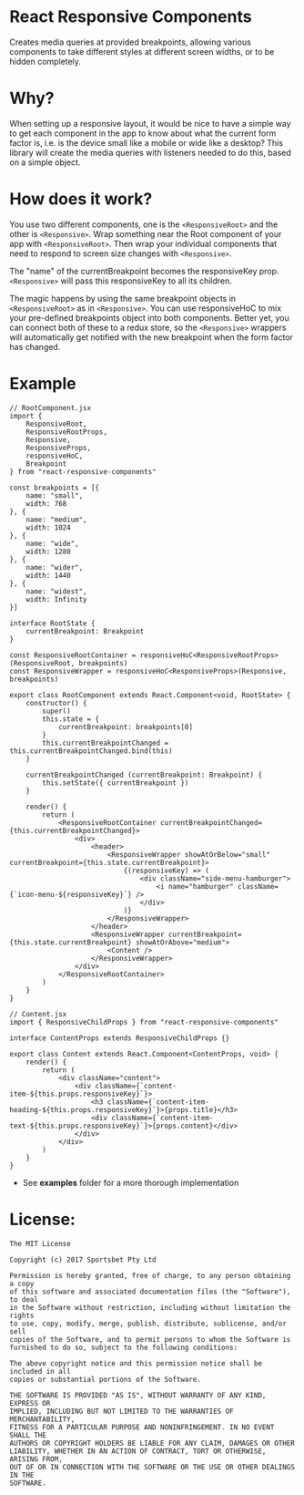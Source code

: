 # React Responsive Components

Creates media queries at provided breakpoints, allowing various components to take different styles at different screen widths, or to be hidden completely.

# Why?

When setting up a responsive layout, it would be nice to have a simple way to get each component in the app to know about what the current form factor is, i.e. is the device small like a mobile or wide like a desktop? This library will create the media queries with listeners needed to do this, based on a simple object.

# How does it work?

You use two different components, one is the `<ResponsiveRoot>` and the other is `<Responsive>`. Wrap something near the Root component of your app with `<ResponsiveRoot>`. Then wrap your individual components that need to respond to screen size changes with `<Responsive>`.

The "name" of the currentBreakpoint becomes the responsiveKey prop. `<Responsive>` will pass this responsiveKey to all its children.

The magic happens by using the same breakpoint objects in `<ResponsiveRoot>` as in `<Responsive>`. You can use responsiveHoC to mix your pre-defined breakpoints object into both components. Better yet, you can connect both of these to a redux store, so the `<Responsive>` wrappers will automatically get notified with the new breakpoint when the form factor has changed.

# Example

```
// RootComponent.jsx
import {
	ResponsiveRoot,
	ResponsiveRootProps,
    Responsive,
    ResponsiveProps,
	responsiveHoC,
	Breakpoint
} from "react-responsive-components"

const breakpoints = [{
    name: "small",
    width: 768
}, {
    name: "medium",
    width: 1024
}, {
    name: "wide",
    width: 1280
}, {
    name: "wider",
    width: 1440
}, {
    name: "widest",
    width: Infinity
}]

interface RootState {
	currentBreakpoint: Breakpoint
}

const ResponsiveRootContainer = responsiveHoC<ResponsiveRootProps>(ResponsiveRoot, breakpoints)
const ResponsiveWrapper = responsiveHoC<ResponsiveProps>(Responsive, breakpoints)

export class RootComponent extends React.Component<void, RootState> {
	constructor() {
		super()
		this.state = {
			currentBreakpoint: breakpoints[0]
		}
		this.currentBreakpointChanged = this.currentBreakpointChanged.bind(this)
	}

	currentBreakpointChanged (currentBreakpoint: Breakpoint) {
		this.setState({ currentBreakpoint })
	}

	render() {
		return (
			<ResponsiveRootContainer currentBreakpointChanged={this.currentBreakpointChanged}>
				<div>
                    <header>
                        <ResponsiveWrapper showAtOrBelow="small" currentBreakpoint={this.state.currentBreakpoint}>
                            {(responsiveKey) => (
                                <div className="side-menu-hamburger">
                                    <i name="hamburger" className={`icon-menu-${responsiveKey}`} />
                                </div>
                            )}
                        </ResponsiveWrapper>
                    </header>
					<ResponsiveWrapper currentBreakpoint={this.state.currentBreakpoint} showAtOrAbove="medium">
						<Content />
					</ResponsiveWrapper>
				</div>
			</ResponsiveRootContainer>
		)
	}
}
 
// Content.jsx
import { ResponsiveChildProps } from "react-responsive-components"

interface ContentProps extends ResponsiveChildProps {}

export class Content extends React.Component<ContentProps, void> {
	render() {
        return (
            <div className="content">
                <div className={`content-item-${this.props.responsiveKey}`}>
                    <h3 className={`content-item-heading-${this.props.responsiveKey}`}>{props.title}</h3>
                    <div className={`content-item-text-${this.props.responsiveKey}`}>{props.content}</div>
                </div>
            </div>
		)
	}
}
```
  - See **examples** folder for a more thorough implementation



# License:

```
The MIT License

Copyright (c) 2017 Sportsbet Pty Ltd

Permission is hereby granted, free of charge, to any person obtaining a copy
of this software and associated documentation files (the "Software"), to deal
in the Software without restriction, including without limitation the rights
to use, copy, modify, merge, publish, distribute, sublicense, and/or sell
copies of the Software, and to permit persons to whom the Software is
furnished to do so, subject to the following conditions:

The above copyright notice and this permission notice shall be included in all
copies or substantial portions of the Software.

THE SOFTWARE IS PROVIDED "AS IS", WITHOUT WARRANTY OF ANY KIND, EXPRESS OR
IMPLIED, INCLUDING BUT NOT LIMITED TO THE WARRANTIES OF MERCHANTABILITY,
FITNESS FOR A PARTICULAR PURPOSE AND NONINFRINGEMENT. IN NO EVENT SHALL THE
AUTHORS OR COPYRIGHT HOLDERS BE LIABLE FOR ANY CLAIM, DAMAGES OR OTHER
LIABILITY, WHETHER IN AN ACTION OF CONTRACT, TORT OR OTHERWISE, ARISING FROM,
OUT OF OR IN CONNECTION WITH THE SOFTWARE OR THE USE OR OTHER DEALINGS IN THE
SOFTWARE.
```
